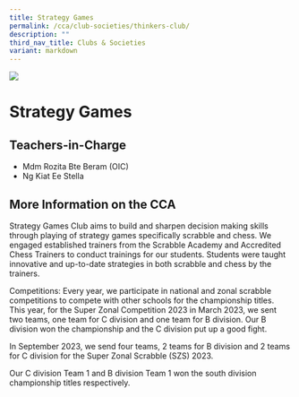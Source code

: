 ```yaml
---
title: Strategy Games
permalink: /cca/club-societies/thinkers-club/
description: ""
third_nav_title: Clubs & Societies
variant: markdown
---
```

![](/images/CCA/strategygames.jpg)


Strategy Games
==============

**Teachers-in-Charge**
----------------------

*   Mdm Rozita Bte Beram (OIC)
*   Ng Kiat Ee Stella


**More Information on the CCA**
-------------------------------

Strategy Games Club aims to build and sharpen decision making skills through playing of strategy games specifically scrabble and chess. We engaged established trainers from the Scrabble Academy and Accredited Chess Trainers to conduct trainings for our students. Students were taught innovative and up-to-date strategies in both scrabble and chess by the trainers. 

Competitions:
Every year, we participate in national and zonal scrabble competitions to compete with other schools for the championship titles. This year, for the Super Zonal Competition 2023 in March 2023, we sent two teams, one team for C division and one team for B division. Our B division won the championship and the C division put up a good fight. 

In September 2023, we send four teams, 2 teams for B division and 2 teams for C division for the Super Zonal Scrabble (SZS) 2023.

Our C division Team 1 and B division Team 1 won the south division championship titles respectively.
